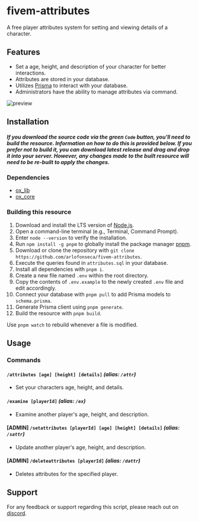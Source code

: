 # fivem-attributes

A free player attributes system for setting and viewing details of a character.

## Features

- Set a age, height, and description of your character for better interactions.
- Attributes are stored in your database.
- Utilizes [Prisma](https://www.prisma.io) to interact with your database.
- Administrators have the ability to manage attributes via command.

![preview](https://github.com/user-attachments/assets/6ffd27a7-a59d-4a6c-8907-b4759ccfce90)

## Installation

##### _If you download the source code via the green `Code` button, you'll need to build the resource. Information on how to do this is provided below. If you prefer not to build it, you can download latest release and drag and drop it into your server. However, any changes made to the built resource will need to be re-built to apply the changes._

### Dependencies

- [ox_lib](https://github.com/overextended/ox_lib)
- [ox_core](https://github.com/overextended/ox_core)

### Building this resource

1. Download and install the LTS version of [Node.js](https://nodejs.org/en).
2. Open a command-line terminal (e.g., Terminal, Command Prompt).
3. Enter `node --version` to verify the installation.
4. Run `npm install -g pnpm` to globally install the package manager [pnpm](https://pnpm.io).
5. Download or clone the repository with `git clone https://github.com/arlofonseca/fivem-attributes`.
6. Execute the queries found in `attributes.sql` in your database.
7. Install all dependencies with `pnpm i`.
8. Create a new file named `.env` within the root directory.
9. Copy the contents of `.env.example` to the newly created `.env` file and edit accordingly.
10. Connect your database with `pnpm pull` to add Prisma models to `schema.prisma`.
11. Generate Prisma client using `pnpm generate`.
12. Build the resource with `pnpm build`.

Use `pnpm watch` to rebuild whenever a file is modified.

## Usage

### Commands

#### `/attributes [age] [height] [details]` _(alias: `/attr`)_

- Set your characters age, height, and details.

#### `/examine [playerId]` _(alias: `/ex`)_

- Examine another player's age, height, and description.

#### [ADMIN] `/setattributes [playerId] [age] [height] [details]` _(alias: `/sattr`)_

- Update another player's age, height, and description.

#### [ADMIN] `/deleteattributes [playerId]` _(alias: `/dattr`)_

- Deletes attributes for the specified player.

## Support

For any feedback or support regarding this script, please reach out on [discord](https://discord.com/invite/QZgyyBkUkp).

